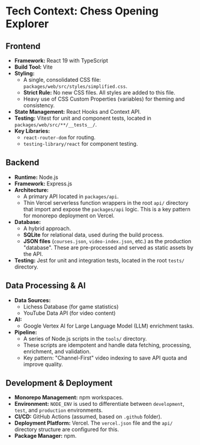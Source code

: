 # Tech Context: Chess Opening Explorer

## Frontend

-   **Framework:** React 19 with TypeScript
-   **Build Tool:** Vite
-   **Styling:**
    -   A single, consolidated CSS file: `packages/web/src/styles/simplified.css`.
    -   **Strict Rule:** No new CSS files. All styles are added to this file.
    -   Heavy use of CSS Custom Properties (variables) for theming and consistency.
-   **State Management:** React Hooks and Context API.
-   **Testing:** Vitest for unit and component tests, located in `packages/web/src/**/__tests__/`.
-   **Key Libraries:**
    -   `react-router-dom` for routing.
    -   `testing-library/react` for component testing.

## Backend

-   **Runtime:** Node.js
-   **Framework:** Express.js
-   **Architecture:**
    -   A primary API located in `packages/api`.
    -   Thin Vercel serverless function wrappers in the root `api/` directory that import and expose the `packages/api` logic. This is a key pattern for monorepo deployment on Vercel.
-   **Database:**
    -   A hybrid approach.
    -   **SQLite** for relational data, used during the build process.
    -   **JSON files** (`courses.json`, `video-index.json`, etc.) as the production "database". These are pre-processed and served as static assets by the API.
-   **Testing:** Jest for unit and integration tests, located in the root `tests/` directory.

## Data Processing & AI

-   **Data Sources:**
    -   Lichess Database (for game statistics)
    -   YouTube Data API (for video content)
-   **AI:**
    -   Google Vertex AI for Large Language Model (LLM) enrichment tasks.
-   **Pipeline:**
    -   A series of Node.js scripts in the `tools/` directory.
    -   These scripts are idempotent and handle data fetching, processing, enrichment, and validation.
    -   Key pattern: "Channel-First" video indexing to save API quota and improve quality.

## Development & Deployment

-   **Monorepo Management:** npm workspaces.
-   **Environment:** `NODE_ENV` is used to differentiate between `development`, `test`, and `production` environments.
-   **CI/CD:** GitHub Actions (assumed, based on `.github` folder).
-   **Deployment Platform:** Vercel. The `vercel.json` file and the `api/` directory structure are configured for this.
-   **Package Manager:** npm.
